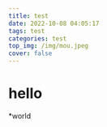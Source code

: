 ```yaml
---
title: test
date: 2022-10-08 04:05:17
tags: test
categories: test
top_img: /img/mou.jpeg
cover: false
---
```

# hello 
*world